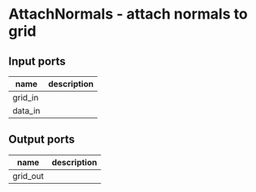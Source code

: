 [headline]:<>
AttachNormals - attach normals to grid
======================================
[headline]:<>
[inputPorts]:<>
Input ports
-----------
|name|description|
|-|-|
|grid_in||
|data_in||


[inputPorts]:<>
[outputPorts]:<>
Output ports
------------
|name|description|
|-|-|
|grid_out||


[outputPorts]:<>
[parameters]:<>

[parameters]:<>
